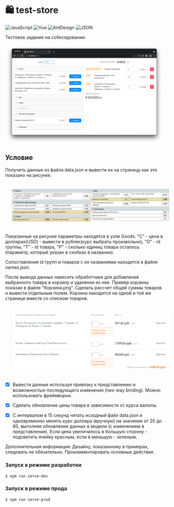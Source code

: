 # 🛍 test-store

![JavaScript](https://img.shields.io/badge/-JavaScript-24292F?style=for-the-badge&logo=JavaScript&logoColor=F7DF1E)
![Vue](https://img.shields.io/badge/-Vue-24292F?style=for-the-badge&logo=Vue.js&logoColor=4FC08D)
![AntDesign](https://img.shields.io/badge/-Ant%20Design-24292F?style=for-the-badge&logo=AntDesign&logoColor=0170FE)
![JSON](https://img.shields.io/badge/-JSON-24292F?style=for-the-badge&logo=JSON)

Тестовое задание на собеседовании.

<img src="./assets/Preview.png" alt="Preview" />

## Условие

Получить данные из файла data.json и вывести их на страницу как это показано на рисунке.

<img src="./assets/Example.png" alt="Task example" style="padding: 20px;border-radius: 25px;"/>

Показанные на рисунке параметры находятся в узле Goods. "C" - цена в долларах(USD) - вывести в рублях(курс выбрать произвольно), "G" - id группы, "T" - id товара, "P" - сколько единиц товара осталось (параметр, который указан в скобках в названии).

Сопоставления id групп и товаров с их названиями находятся в файле names.json.

После вывода данных навесить обработчики для добавления выбранного товара в корзину и удаления из нее. Пример корзины показан в файле "Корзина.png". Сделать рассчет общей суммы товаров и вывести отдельным полем.
Корзина находится на одной и той же странице вместе со списком товаров.

<img src="./assets/Cart.png" alt="Task example" style="padding: 20px;border-radius: 25px;"/>

- [x] Вывести данные используя привязку к представлению и возможностью последующего изменения (two-way binding).  Можно использовать фреймворки.

- [x] Сделать обновление цены товара в зависимости от курса валюты.

- [x] С интервалом в 15 секунд читать исходный файл data.json и одновременно менять курс доллара (вручную) на значение от 20 до 80, выполняя обновление данных в модели (с изменением в представлении). Если цена увеличилось в большую сторону - подсветить ячейку красным, если в меньшую - зеленым.

Дополнительная информация: Дизайну, показанному в примерах, следовать не обязательно. Прокомментировать основные действия.

### Запуск в режиме разработки
```console
$ npm run serve-dev
```

### Запуск в режиме прода
```console
$ npm run serve-prod
```
